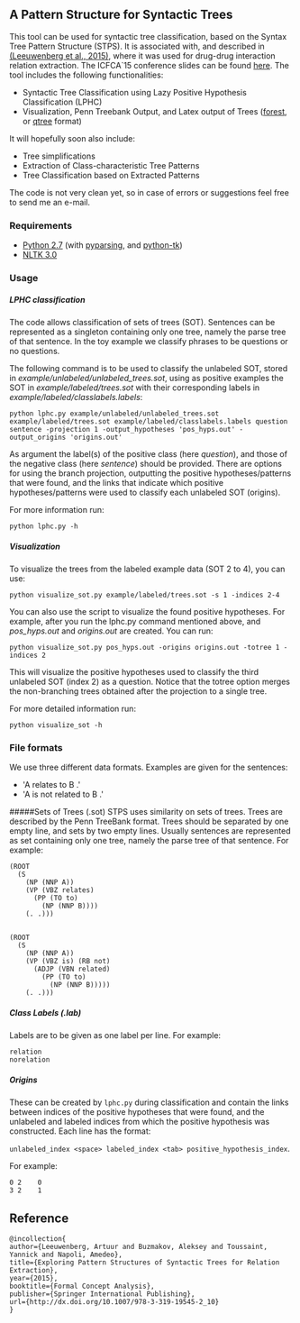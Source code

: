 ## A Pattern Structure for Syntactic Trees

This tool can be used for syntactic tree classification, based on the Syntax Tree Pattern Structure (STPS). It is associated with, and described in [(Leeuwenberg et al., 2015)](http://link.springer.com/chapter/10.1007%2F978-3-319-19545-2_10), where it was used for drug-drug interaction relation extraction. The ICFCA`15 conference slides can be found [here](https://github.com/tuur/STPS/raw/master/slides.pdf).
The tool includes the following functionalities:

* Syntactic Tree Classification using Lazy Positive Hypothesis Classification (LPHC)
* Visualization, Penn Treebank Output, and Latex output of Trees ([forest](https://www.ctan.org/pkg/forest?lang=en), or [qtree](https://www.ctan.org/pkg/qtree?lang=en) format)

It will hopefully soon also include:
* Tree simplifications
* Extraction of Class-characteristic Tree Patterns
* Tree Classification based on Extracted Patterns

The code is not very clean yet, so in case of errors or suggestions feel free to send me an e-mail.

### Requirements
* [Python 2.7](https://www.python.org/download/releases/2.7/) (with [pyparsing](http://pyparsing.wikispaces.com/Download+and+Installation), and [python-tk](http://tkinter.unpythonic.net/wiki/How_to_install_Tkinter))
* [NLTK 3.0](http://www.nltk.org/)

### Usage

##### LPHC classification
The code allows classification of sets of trees (SOT). Sentences can be represented as a singleton containing only one tree, namely the parse tree of that sentence. In the toy example we classify phrases to be questions or no questions.

The following command is to be used to classify the unlabeled SOT, stored in *example/unlabeled/unlabeled_trees.sot*, using as positive examples the SOT in *example/labeled/trees.sot* with their corresponding labels in *example/labeled/classlabels.labels*:

```
python lphc.py example/unlabeled/unlabeled_trees.sot example/labeled/trees.sot example/labeled/classlabels.labels question sentence -projection 1 -output_hypotheses 'pos_hyps.out' -output_origins 'origins.out'
```
As argument the label(s) of the positive class (here *question*), and those of the negative class (here *sentence*) should be provided. There are options for using the branch projection, outputting the positive hypotheses/patterns that were found, and the links that indicate which positive hypotheses/patterns were used to classify each unlabeled SOT (origins).

For more information run:

```python lphc.py -h```

##### Visualization

To visualize the trees from the labeled example data (SOT 2 to 4), you can use:

```python visualize_sot.py example/labeled/trees.sot -s 1 -indices 2-4```

You can also use the script to visualize the found positive hypotheses. For example, after you run the lphc.py command mentioned above, and *pos_hyps.out* and *origins.out* are created. You can run:

```
python visualize_sot.py pos_hyps.out -origins origins.out -totree 1 -indices 2
```

This will visualize the positive hypotheses used to classify the third unlabeled SOT (index 2) as a question. Notice that the totree option merges the non-branching trees obtained after the projection to a single tree.

For more detailed information run:

```python visualize_sot -h```

### File formats
We use three different data formats. Examples are given for the sentences:
* 'A relates to B .'
* 'A is not related to B .'

#####Sets of Trees (.sot)
STPS uses similarity on sets of trees. Trees are described by the Penn TreeBank format. Trees should be separated by one empty line, and sets by two empty lines. Usually sentences are represented as set containing only one tree, namely the parse tree of that sentence. For example:

```
(ROOT
  (S
    (NP (NNP A))
    (VP (VBZ relates)
      (PP (TO to)
        (NP (NNP B))))
    (. .)))


(ROOT
  (S
    (NP (NNP A))
    (VP (VBZ is) (RB not)
      (ADJP (VBN related)
        (PP (TO to)
          (NP (NNP B)))))
    (. .)))
```

##### Class Labels (.lab)
Labels are to be given as one label per line. For example:
```
relation
norelation
```

##### Origins
These can be created by `lphc.py` during classification and contain the links between indices of the positive hypotheses that were found, and the unlabeled and labeled indices from which the positive hypothesis was constructed. Each line has the format:

```unlabeled_index <space> labeled_index <tab> positive_hypothesis_index```. 

For example:

```
0 2    0
3 2    1
```

## Reference

```
@incollection{
author={Leeuwenberg, Artuur and Buzmakov, Aleksey and Toussaint, Yannick and Napoli, Amedeo},
title={Exploring Pattern Structures of Syntactic Trees for Relation Extraction},
year={2015},
booktitle={Formal Concept Analysis},
publisher={Springer International Publishing},
url={http://dx.doi.org/10.1007/978-3-319-19545-2_10}
}
```



